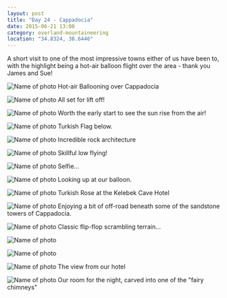 ```yaml
---
layout: post
title: "Day 24 - Cappadocia"
date: 2015-06-21 13:00
category: overland-mountaineering
location: "34.8324, 38.6446"
---
```


A short visit to one of the most impressive towns either of us have been to, with the highlight being a hot-air balloon flight over the area - thank you James and Sue!

![Name of photo](/photos/cappadocia/cappadocia-1.jpg "Optional title")
Hot-air Ballooning over Cappadocia

![Name of photo](/photos/cappadocia/cappadocia-2.jpg "Optional title")
All set for lift off!

![Name of photo](/photos/cappadocia/cappadocia-3.jpg "Optional title")
Worth the early start to see the sun rise from the air!

![Name of photo](/photos/cappadocia/cappadocia-4.jpg "Optional title")
Turkish Flag below.

![Name of photo](/photos/cappadocia/cappadocia-5.jpg "Optional title")
Incredible rock architecture

![Name of photo](/photos/cappadocia/cappadocia-6.jpg "Optional title")
Skillful low flying!

![Name of photo](/photos/cappadocia/cappadocia-7.jpg "Optional title")
Selfie...

![Name of photo](/photos/cappadocia/cappadocia-8.jpg "Optional title")
Looking up at our balloon.

![Name of photo](/photos/cappadocia/cappadocia-9.jpg "Optional title")
Turkish Rose at the Kelebek Cave Hotel

![Name of photo](/photos/cappadocia/cappadocia-10.jpg "Optional title")
Enjoying a bit of off-road beneath some of the sandstone towers of Cappadocia.

![Name of photo](/photos/cappadocia/cappadocia-11.jpg "Optional title")
Classic flip-flop scrambling terrain...

![Name of photo](/photos/cappadocia/cappadocia-12.jpg "Optional title")

![Name of photo](/photos/cappadocia/cappadocia-13.jpg "Optional title")

![Name of photo](/photos/cappadocia/cappadocia-14.jpg "Optional title")
The view from our hotel

![Name of photo](/photos/cappadocia/cappadocia-15.jpg "Optional title")
Our room for the night, carved into one of the "fairy chimneys"
